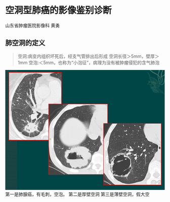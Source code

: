 # 空洞型肺癌的影像鉴别诊断
山东省肿瘤医院影像科 黄勇
## 肺空洞的定义
> 空洞:病变内组织坏死后，经支气管排出后形成
> 空洞长径＞5mm，壁厚＞1mm
> 空泡:＜5mm，也称为“小泡征”，病理为没有被肿瘤侵犯的含气肺泡


![](./_image/2017-03-31-23-03-53.jpg)
第一是肺腺癌，有毛刺，空泡。
第二是厚壁空洞
第三是薄壁空洞，假大空
